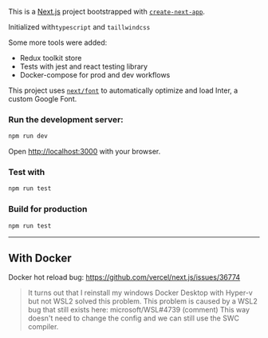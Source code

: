 
This is a [Next.js](https://nextjs.org/) project bootstrapped with [`create-next-app`](https://github.com/vercel/next.js/tree/canary/packages/create-next-app).

Initialized with`typescript` and `taillwindcss`

Some more tools were added:
- Redux toolkit store 
- Tests with jest and react testing library
- Docker-compose for prod and dev workflows

This project uses [`next/font`](https://nextjs.org/docs/basic-features/font-optimization) to automatically optimize and load Inter, a custom Google Font.

### Run the development server:

```bash
npm run dev

```

Open [http://localhost:3000](http://localhost:3000) with your browser.

### Test with

```bash
npm run test
```

### Build for production

```bash
npm run test
```

---
## With Docker




Docker hot reload bug:
https://github.com/vercel/next.js/issues/36774
> It turns out that I reinstall my windows Docker Desktop with Hyper-v but not WSL2 solved this problem. This problem is caused by a WSL2 bug that still exists here: microsoft/WSL#4739 (comment)
This way doesn't need to change the config and we can still use the SWC compiler.
